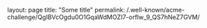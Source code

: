 layout: page
title: "Some title"
permalink: /.well-known/acme-challenge/QgIBVcOgdu0O1GqaWdMOZI7-orflw_9_QS7hNeZ7GVM/